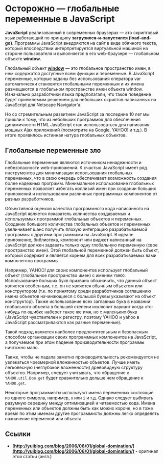 Осторожно — глобальные переменные в JavaScript
==============================================
**JavaScript** реализованный в современных браузерах — это скриптовый язык работающий по принципу **загрузился-и-запустился (load-and-go)**. Программы JavaScript внедряются на сайт в виде обячного текста, который впоследствии интерпретируется виртуальной машиной на стороне пользователя и выполняется в его web-браузере — глобальном объекте **window**.

Глобальный объект **[window](http://www.w3schools.com/jsref/obj_window.asp)** — это глобальное пространство имен, в нем содержатся доступные всем функции и переменные. В JavaScript переменные, которые заданы без использования оператора var автоматически становятся глобальными переменным и их имена размещаются в глобальном пространстве имен объекта window. Изначально разработчики языка предполагали, что такое поведение будет приемлемым решением для небольших скриптов написанных на JavaScript для Netscape Navigator'а.

Но со стремительным развитием JavaScript за последние 10 лет мы пришли к тому, что из небольших программок для обеспечения динамичности HTML JavaScript стал использоваться для написания мощных Ajax приложений (посмотрите на Google, YAHOO! и т.д.). В итоге проявилось истинная натура глобальных объектов.


## Глобальные переменные зло
Глобальные переменные являются источником ненадежности и небезопасности web-приложений. К счастью JavaScript имеет ряд инструментов для минимизации использования глобальных переменных, что в свою очередь обеспечивает возможность создания более надежных программ.
Минимальное использование глобальных переменных позволяет избегать коллизий имен при создании больших приложений и использовании различных программных компонентов от разных разработчиков.

Объективной оценкой качества программного кода написанного на JavaScript является показатель количества создаваемых и используемых программой глобальных объектов и переменных. Создание большого количества глобальных объектов и переменных увеличивает шанс получить плохую интеграцию разрабатываемой программы с другими программами на JavaScript. В идеале приложение, библиотека, компонент или виджет написанный на JavaScript должен задавать только одну глобальную переменную (свое пространство имен). Этой глобальной переменной должен быть объект, который содержит и является корнем для всех разрабатываемых вами компонентов программы.

Например, YAHOO! для своих компонентов использует глобальный объект (глобальное пространство имен) с именем `YAHOO`. Использование больших букв призвано обозначить, что данный объект является особенным, т.е. он не является обычным объектом или конструктором (т.к. по принятому среди разработчиков соглашению имена объектов начинающиеся с большой буквы указывают на объект конструктор). Также использование всех заглавных букв в названии глобального объекта в большей степени исключит вариант когда кто-нибудь по ошибке наберет такое же имя, но с маленьких букв (JavaScript чувствителен к регистру, поэтому YAHOO и yahoo в JavaScript рассматриваются как разные переменные).

Такой подход является наиболее предпочтительным и безопасным способом организации своих программных компонентов на JavaScript, а получаемое при этом падение производительности программы ничтожно мало.

Также, чтобы не падала заметно производительность рекомендуется не увлекаться чрезмерной вложенностью объектов. Лучше иметь легковесную (неглубокой вложенности) древовидную структуру объектов. Например, следует учитывать, что обращение к `YAHOO.util.Dom.get` будет сравнительно дольше чем обращение к `YAHOO.get`.

Некоторые программисты используют имена переменных состоящие из одного символа, например, `o` или `i` и т.д. Однако следует выбирать разумную середину между оптимизацией и читаемостью кода. Имена переменных или объектов должны быть как можно короче, но в тоже время по этим именам другие программисты должны легко определять назначение переменой или объекта.


## Ссылки
* **[http://yuiblog.com/blog/2006/06/01/global-domination/](http://yuiblog.com/blog/2006/06/01/global-domination/)** - оригинал этой статьи (англ.)
